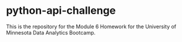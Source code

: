 # python-api-challenge
This is the repository for the Module 6 Homework for the University of Minnesota Data Analytics Bootcamp.
